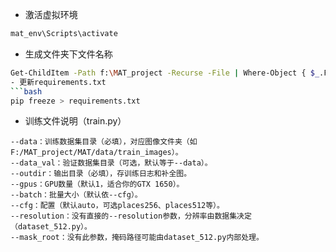 - 激活虚拟环境
```bash
mat_env\Scripts\activate
```
- 生成文件夹下文件名称
```bash
Get-ChildItem -Path f:\MAT_project -Recurse -File | Where-Object { $_.FullName -notmatch '\\mat_env\\' -and $_.FullName -notmatch '\\Blog\\' } | Select-Object -ExpandProperty FullName > project_framework.txt
- 更新requirements.txt
```bash
pip freeze > requirements.txt
```

- 训练文件说明（train.py）
```
--data：训练数据集目录（必填），对应图像文件夹（如F:/MAT_project/MAT/data/train_images）。
--data_val：验证数据集目录（可选，默认等于--data）。
--outdir：输出目录（必填），存训练日志和补全图。
--gpus：GPU数量（默认1，适合你的GTX 1650）。
--batch：批量大小（默认依--cfg）。
--cfg：配置（默认auto，可选places256、places512等）。
--resolution：没有直接的--resolution参数，分辨率由数据集决定（dataset_512.py）。
--mask_root：没有此参数，掩码路径可能由dataset_512.py内部处理。
```